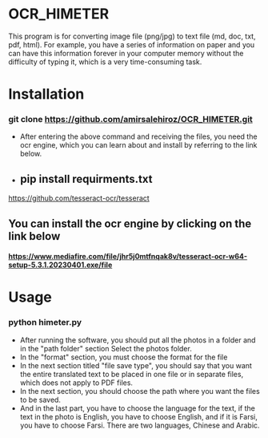 # OCR_HIMETER
This program is for converting image file (png/jpg) to text file (md, doc, txt, pdf, html).
For example, you have a series of information on paper and you can have this information forever in your computer memory without the difficulty of typing it, which is a very time-consuming task.

# Installation 
### git clone https://github.com/amirsalehiroz/OCR_HIMETER.git
- After entering the above command and receiving the files, you need the ocr engine, which you can learn about and install by referring to the link below.
- ## pip install requirments.txt
https://github.com/tesseract-ocr/tesseract
## You can install the ocr engine by clicking on the link below
#### https://www.mediafire.com/file/jhr5j0mtfnqak8v/tesseract-ocr-w64-setup-5.3.1.20230401.exe/file


# Usage
### python himeter.py
- After running the software, you should put all the photos in a folder and in the "path folder" section
Select the photos folder.
- In the "format" section, you must choose the format for the file
- In the next section titled "file save type", you should say that you want the entire translated text to be placed in one file or in separate files, which does not apply to PDF files.
- In the next section, you should choose the path where you want the files to be saved.
- And in the last part, you have to choose the language for the text, if the text in the photo is English, you have to choose English, and if it is Farsi, you have to choose Farsi. There are two languages, Chinese and Arabic.
